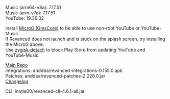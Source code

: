 Music (arm64-v8a): 7.17.51  
Music (arm-v7a): 7.17.51  
YouTube: 19.36.32  

Install [MicroG (GmsCore)](https://github.com/Revanced/GmsCore/releases/) to be able to use non-root YouTube or YouTube-Music.  
If Revanced does not launch and is stuck on the splash screen, try installing the MicroG above.  
Use [zygisk-detach](https://github.com/j-hc/zygisk-detach) to block Play Store from updating YouTube and YouTube-Music.  

[Main Repo](https://github.com/NoName-exe/revanced-extended)  
Integrations: anddea/revanced-integrations-0.155.0.apk  
Patches: anddea/revanced-patches-2.228.0.jar  
[Changelog](https://github.com/anddea/revanced-patches/releases/tag/v2.228.0)

CLI: inotia00/revanced-cli-4.6.1-all.jar    
